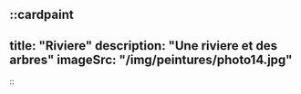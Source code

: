 
::cardpaint
---
title: "Riviere"
description: "Une riviere et des arbres"
imageSrc: "/img/peintures/photo14.jpg"
---
::
